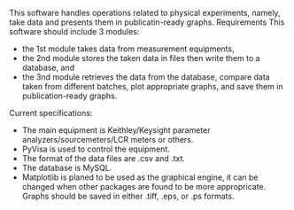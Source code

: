 This software handles operations related to physical experiments, namely, take data and presents them in publicatin-ready graphs.
Requirements
This software should include 3 modules:

- the 1st module takes data from measurement equipments,
- the 2nd module stores the taken data in files then write them to a database, and
- the 3nd module retrieves the data from the database, compare data taken from different batches, plot appropriate graphs, and save them in publication-ready graphs.

Current specifications:

- The main equipment is Keithley/Keysight parameter analyzers/sourcemeters/LCR meters or others.
- PyVisa is used to control the equipment.
- The format of the data files are .csv and .txt.
- The database is MySQL.
- Matplotlib is planed to be used as the graphical engine, it can be changed when other packages are found to be more appropricate. Graphs should be saved in either .tiff, .eps, or .ps formats.
